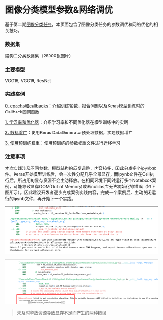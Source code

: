 # 图像分类模型参数&网络调优

基于第二期[图像分类任务](../DL_image_recognition/image_recongition.ipynb)，本页面包含了图像分类任务的参数调优和网络优化的相关技巧。



### 数据集

猫狗二分类数据集（25000张图片）



### 主要模型

VGG16, VGG19, ResNet



### 实践案例

[0. epochs和callbacks](./00_epoch_callbacks.ipynb)：介绍训练轮数，拟合问题以及Keras模型训练时的Callback回调函数

[1. 学习率和优化器](./01_lr_opt.ipynb)：介绍学习率和不同优化器在模型训练中的实践

[2. 数据增广](02_data_augumentation.ipynb)：使用Keras DataGenerator预处理数据，实现数据增广

[3. 使用预训练权重](03_pretrained_weights.ipynb)：使用预训练的参数权重文件进行迁移学习



### 注意事项

本次实践涉及不同参数、模型结构的反复调整，内容较多，因此分成多个ipynb文件。Keras开始模型训练后，会一次性分配几乎全部显存，而ipynb文件在Cell执行后，所占用的显存资源不会主动释放。在相同环境下同时运行多个Notebook案例，可能导致显存OOM(Out of Memory)或者cublas库无法初始化的错误（如下图所示）。因此建议开发者逐步完成案例实践内容，完成一个案例后，主动关闭运行的ipynb文件，再开始下一个实践。

![oom](img/oom.png)

![cudnn-init-failed](img/cudnn-init-failed.png)

> 未及时释放资源导致显存不足而产生的两种错误

